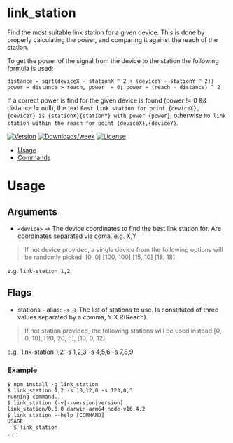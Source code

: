 link_station
============

Find the most suitable link station for a given device.
This is done by properly calculating the power, and comparing it against
the reach of the station.

To get the power of the signal from the device to the station the following formula is used:

```text
distance = sqrt(deviceX - stationX ^ 2 + (deviceY - stationY ^ 2))
power = distance > reach, power  = 0; power = (reach - distance) ^ 2
```

If a correct power is find for the given device is found (power != 0 && distance != null), the text
`Best link station for point {deviceX},{deviceY} is {stationX}{stationY} with power {power}`, otherwise
`No link station within the reach for point {deviceX},{deviceY}`.

[![Version](https://img.shields.io/npm/v/link_station.svg)](https://npmjs.org/package/link_station)
[![Downloads/week](https://img.shields.io/npm/dw/link_station.svg)](https://npmjs.org/package/link_station)
[![License](https://img.shields.io/npm/l/link_station.svg)](https://github.com/MetCoder95/link_station/blob/master/package.json)

<!-- toc -->
* [Usage](#usage)
* [Commands](#commands)
<!-- tocstop -->
# Usage
<!-- usage -->
## Arguments
- `<device>` -> The device coordinates to find the best link station for. Are coordinates separated via coma. e.g. X,Y
>If not device provided, a single device from the following options will be randomly picked: [0, 0] [100, 100] [15, 10] [18, 18]

e.g. `link-station 1,2`

## Flags
- stations - alias: `-s` -> The list of stations to use. Is constituted of three values separated by a comma, Y X R(Reach).
>If not station provided, the following stations will be used instead:[0, 0, 10], [20, 20, 5], [10, 0, 12]

e.g. `link-station 1,2 -s 1,2,3 -s 4,5,6 -s 7,8,9
### Example
```sh-session
$ npm install -g link_station
$ link_station 1,2 -s 10,12,0 -s 123,0,3
running command...
$ link_station (-v|--version|version)
link_station/0.0.0 darwin-arm64 node-v16.4.2
$ link_station --help [COMMAND]
USAGE
  $ link_station
...
```
<!-- usagestop -->
